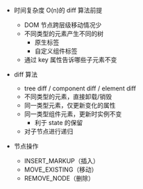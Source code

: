 - 时间复杂度 O(n)的 diff 算法前提

  - DOM 节点跨层级移动情况少
  - 不同类型的元素产生不同的树
    - 原生标签
    - 自定义组件标签
  - 通过 key 属性告诉哪些子元素不变

- diff 算法
  - tree diff / component diff / element diff
  - 不同类型的元素，直接卸载/销毁
  - 同一类型元素，仅更新变化的属性
  - 同一类型组件元素，更新时实例不变
    - 利于 state 的保留
  - 对子节点进行递归
- 节点操作
  - INSERT_MARKUP（插入）
  - MOVE_EXISTING（移动）
  - REMOVE_NODE（删除）
